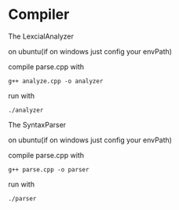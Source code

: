 # Compiler
The LexcialAnalyzer

on ubuntu(if on windows just config your envPath)

compile parse.cpp with

	g++ analyze.cpp -o analyzer

run with

    ./analyzer

The SyntaxParser

on ubuntu(if on windows just config your envPath)

compile parse.cpp with

    g++ parse.cpp -o parser

run with

    ./parser
